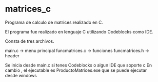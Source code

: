 # matrices_c
Programa de calculo de matrices realizado en C.

El programa fue realizado en lenguaje C utilizando Codeblocks como IDE.

Consta de tres archivos.

main.c -> menu principal
funcmatrices.c -> funciones
funcmatrices.h -> header

Se inicia desde main.c si tenes Codeblocks o algun IDE que soporte c
En cambio , el ejecutable es ProductoMatrices.exe que se puede ejecutar desde windows
